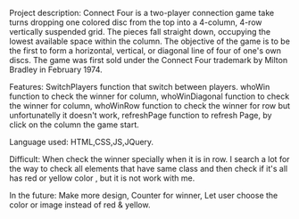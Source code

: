 Project description:
Connect Four is a two-player connection game take turns dropping one colored disc from the top into a 4-column, 4-row vertically suspended grid. The pieces fall straight down, occupying the lowest available space within the column. The objective of the game is to be the first to form a horizontal, vertical, or diagonal line of four of one's own discs. 
The game was first sold under the Connect Four trademark by Milton Bradley in February 1974.

Features:
SwitchPlayers function that switch between players.
whoWin function to check the winner for column,
whoWinDiagonal function to check the winner for column,
whoWinRow function to check the winner for row but unfortunatelly it doesn't work,
refreshPage function to refresh Page,
by click on the column the game start.

Language used:
HTML,CSS,JS,JQuery.

Difficult:
When check the winner specially when it is in row.
I search a lot for the way to check all elements that have same class and then check if it's all has red or yellow color , but it is not work with me.

In the future:
Make more design,
Counter for winner,
Let user choose the color or image instead of red & yellow.